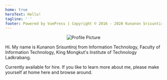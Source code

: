 ```yaml
---
home: true
heroText: Hello!
tagline: ' '
footer: Powered by VuePress | Copyright © 2016 - 2020 Kunanon Srisuntiroj
---
```

<center><img src="https://avatars3.githubusercontent.com/u/13056824?s=150" alt="Profile Picture"></center>

Hi. My name is Kunanon Srisuntiroj from Information Technology, Faculty of Information Technology, King Mongkut's Institute of Technology Ladkrabang.

Currently available for hire. If you like to learn more about me, please make yourself at home here and browse around. 
